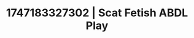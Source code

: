 ---
categories:
- Pinay
- Digital erotica realm
- Naughty expression
- Whipped cream play
- Dirty mind games
image: /assets/images/1747183327302.png
layout: post
seo:
  description: Featured content with sensual Scat Fetish, ABDL Play. HD images available.
  keywords: Scat Fetish, ABDL Play
  og_image: /assets/images/1747183327302.png
  schema_type: VisualArtwork
tags:
- ABDL Play
- '#1747183327302'
- Scat Fetish
title: 1747183327302 | Scat Fetish ABDL Play
---